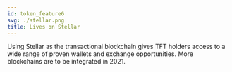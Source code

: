 ```yaml
---
id: token_feature6
svg: ./stellar.png
title: Lives on Stellar
---
```


Using Stellar as the transactional blockchain gives TFT holders access to a wide range of proven wallets and exchange opportunities. More blockchains are to be integrated in 2021.
